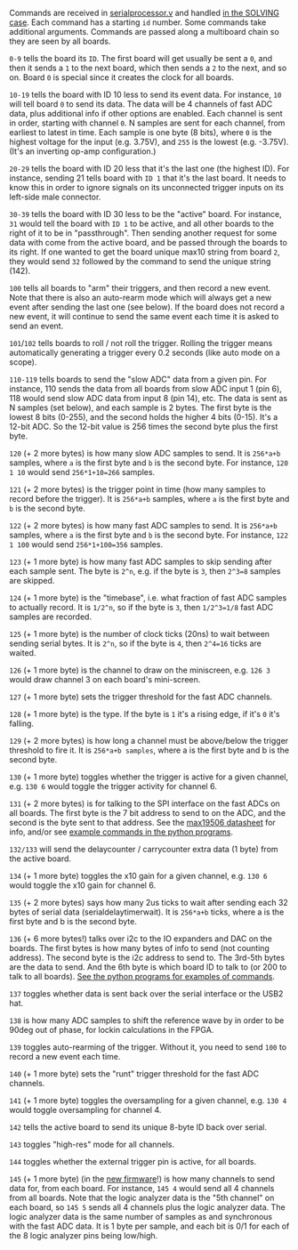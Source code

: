Commands are received in [serialprocessor.v](../max10_adc_firmware/serialprocessor.v) and handled [in the SOLVING case](../max10_adc_firmware/serialprocessor.v#L253). Each command has a starting `id` number. Some commands take additional arguments. Commands are passed along a multiboard chain so they are seen by all boards.

`0-9` tells the board its `ID`. The first board will get usually be sent a `0`, and then it sends a `1` to the next board, which then sends a `2` to the next, and so on. Board `0` is special since it creates the clock for all boards.

`10-19` tells the board with ID 10 less to send its event data. For instance, `10` will tell board `0` to send its data. The data will be 4 channels of fast ADC data, plus additional info if other options are enabled. Each channel is sent in order, starting with channel `0`. N samples are sent for each channel, from earliest to latest in time. Each sample is one byte (8 bits), where `0` is the highest voltage for the input (e.g. 3.75V), and `255` is the lowest (e.g. -3.75V). (It's an inverting op-amp configuration.)

`20-29` tells the board with ID 20 less that it's the last one (the highest ID). For instance, sending 21 tells board with `ID 1` that it's the last board. It needs to know this in order to ignore signals on its unconnected trigger inputs on its left-side male connector.

`30-39` tells the board with ID 30 less to be the "active" board. For instance, `31` would tell the board with `ID 1` to be active, and all other boards to the right of it to be in "passthrough". Then sending another request for some data with come from the active board, and be passed through the boards to its right. If one wanted to get the board unique max10 string from board `2`, they would send `32` followed by the command to send the unique string (142).

`100` tells all boards to "arm" their triggers, and then record a new event. Note that there is also an auto-rearm mode which will always get a new event after sending the last one (see below). If the board does not record a new event, it will continue to send the same event each time it is asked to send an event.

`101`/`102` tells boards to roll / not roll the trigger. Rolling the trigger means automatically generating a trigger every 0.2 seconds (like auto mode on a scope).

`110-119` tells boards to send the "slow ADC" data from a given pin. For instance, 110 sends the data from all boards from slow ADC input 1 (pin 6), 118 would send slow ADC data from input 8 (pin 14), etc. The data is sent as N samples (set below), and each sample is 2 bytes. The first byte is the lowest 8 bits (0-255), and the second holds the higher 4 bits (0-15). It's a 12-bit ADC. So the 12-bit value is 256 times the second byte plus the first byte.

`120` (+ 2 more bytes) is how many slow ADC samples to send. It is `256*a+b` samples, where `a` is the first byte and `b` is the second byte. For instance, `120 1 10` would send `256*1+10=266` samples.

`121` (+ 2 more bytes) is the trigger point in time (how many samples to record before the trigger). It is `256*a+b` samples, where `a` is the first byte and `b` is the second byte.

`122` (+ 2 more bytes) is how many fast ADC samples to send. It is `256*a+b` samples, where `a` is the first byte and `b` is the second byte. For instance, `122 1 100` would send `256*1+100=356` samples.

`123` (+ 1 more byte) is how many fast ADC samples to skip sending after each sample sent. The byte is `2^n`, e.g. if the byte is `3`, then `2^3=8` samples are skipped.

`124` (+ 1 more byte) is the "timebase", i.e. what fraction of fast ADC samples to actually record. It is `1/2^n`, so if the byte is `3`, then `1/2^3=1/8` fast ADC samples are recorded.

`125` (+ 1 more byte) is the number of clock ticks (20ns) to wait between sending serial bytes. It is `2^n`, so if the byte is `4`, then `2^4=16` ticks are waited.

`126` (+ 1 more byte) is the channel to draw on the miniscreen, e.g. `126 3` would draw channel 3 on each board's mini-screen.

`127` (+ 1 more byte) sets the trigger threshold for the fast ADC channels.

`128` (+ 1 more byte) is the type. If the byte is `1` it's a rising edge, if it's `0` it's falling.

`129` (+ 2 more bytes) is how long a channel must be above/below the trigger threshold to fire it. It is `256*a+b samples`, where a is the first byte and b is the second byte.

`130` (+ 1 more byte) toggles whether the trigger is active for a given channel, e.g. `130 6` would toggle the trigger activity for channel 6.

`131` (+ 2 more bytes) is for talking to the SPI interface on the fast ADCs on all boards. The first byte is the 7 bit address to send to on the ADC, and the second is the byte sent to that address. See the [max19506 datasheet](https://datasheets.maximintegrated.com/en/ds/MAX19506.pdf) for info, and/or see [example commands in the python programs](https://github.com/drandyhaas/Haasoscope/blob/master/software/HaasoscopeLib.py#L250).

`132/133` will send the delaycounter / carrycounter extra data (1 byte) from the active board.

`134` (+ 1 more byte) toggles the x10 gain for a given channel, e.g. `130 6` would toggle the x10 gain for channel 6.

`135` (+ 2 more bytes) says how many 2us ticks to wait after sending each 32 bytes of serial data (serialdelaytimerwait). It is `256*a+b` ticks, where a is the first byte and b is the second byte.

`136` (+ 6 more bytes!) talks over i2c to the IO expanders and DAC on the boards. The first bytes is how many bytes of info to send (not counting address). The second byte is the i2c address to send to. The 3rd-5th bytes are the data to send. And the 6th byte is which board ID to talk to (or 200 to talk to all boards). [See the python programs for examples of commands](https://github.com/drandyhaas/Haasoscope/blob/master/software/HaasoscopeLib.py#L299).

`137` toggles whether data is sent back over the serial interface or the USB2 hat.

`138` is how many ADC samples to shift the reference wave by in order to be 90deg out of phase, for lockin calculations in the FPGA.

`139` toggles auto-rearming of the trigger. Without it, you need to send `100` to record a new event each time.

`140` (+ 1 more byte) sets the "runt" trigger threshold for the fast ADC channels.

`141` (+ 1 more byte) toggles the oversampling for a given channel, e.g. `130 4` would toggle oversampling for channel 4.

`142` tells the active board to send its unique 8-byte ID back over serial.

`143` toggles "high-res" mode for all channels.

`144` toggles whether the external trigger pin is active, for all boards.

`145` (+ 1 more byte) (in the [new firmware](../max10_adc_firmware/output_files)!) is how many channels to send data for, from each board. For instance, `145 4` would send all 4 channels from all boards. Note that the logic analyzer data is the "5th channel" on each board, so `145 5` sends all 4 channels plus the logic analyzer data. The logic analyzer data is the same number of samples as and synchronous with the fast ADC data. It is 1 byte per sample, and each bit is 0/1 for each of the 8 logic analyzer pins being low/high.

